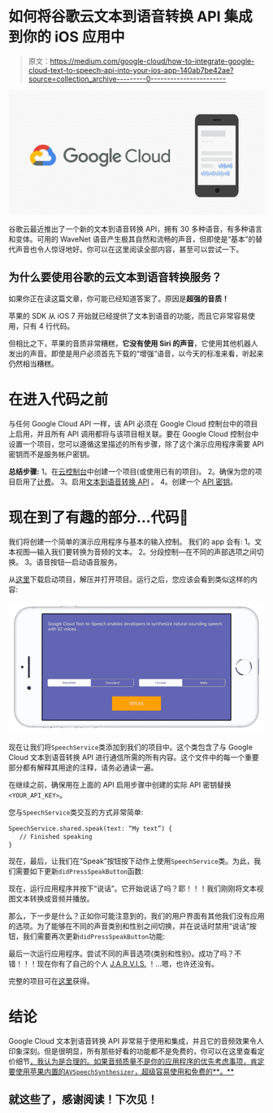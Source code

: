 # 如何将谷歌云文本到语音转换 API 集成到你的 iOS 应用中

> 原文：<https://medium.com/google-cloud/how-to-integrate-google-cloud-text-to-speech-api-into-your-ios-app-140ab7be42ae?source=collection_archive---------0----------------------->

![](img/a01e58a31caf65d2c726714731d6c6a2.png)

谷歌云最近推出了一个新的文本到语音转换 API，拥有 30 多种语音，有多种语言和变体。可用的 WaveNet 语音产生极其自然和流畅的声音，但即使是“基本”的替代声音也令人惊讶地好。你可以在这里阅读全部内容，甚至可以尝试一下。

## 为什么要使用谷歌的云文本到语音转换服务？

如果你正在读这篇文章，你可能已经知道答案了。原因是**超强的音质！**

苹果的 SDK 从 iOS 7 开始就已经提供了文本到语音的功能，而且它非常容易使用，只有 4 行代码。

但相比之下，苹果的音质非常糟糕，**它没有使用 Siri 的声音**，它使用其他机器人发出的声音。即使是用户必须首先下载的“增强”语音，以今天的标准来看，听起来仍然相当糟糕。

# 在进入代码之前

与任何 Google Cloud API 一样，该 API 必须在 Google Cloud 控制台中的项目上启用，并且所有 API 调用都将与该项目相关联。要在 Google Cloud 控制台中设置一个项目，您可以遵循这里描述的所有步骤，除了这个演示应用程序需要 API 密钥而不是服务帐户密钥。

**总结步骤:** 1。在[云控制台](https://console.cloud.google.com/)中创建一个项目(或使用已有的项目)。
2。确保为您的项目启用了[计费](https://console.cloud.google.com/billing?project=_)。
3。启用[文本到语音转换 API](https://console.cloud.google.com/flows/enableapi?apiid=texttospeech.googleapis.com) 。
4。创建一个 [API 密钥](https://console.cloud.google.com/apis/credentials?project=_)。

# 现在到了有趣的部分…代码🙌

我们将创建一个简单的演示应用程序与基本的输入控制。
我们的 app 会有:
1。文本视图—输入我们要转换为音频的文本。
2。分段控制—在不同的声部选项之间切换。
3。语音按钮—启动语音服务。

从[这里](https://drive.google.com/uc?export=download&id=1fl9o5Nafk8-6n1PIsg9pvvWin-v6f1xQ)下载启动项目，解压并打开项目。运行之后，您应该会看到类似这样的内容:

![](img/03f4cfffc51f6f69ade93e8e3f5542e9.png)

现在让我们将`SpeechService`类添加到我们的项目中。这个类包含了与 Google Cloud 文本到语音转换 API 进行通信所需的所有内容。这个文件中的每一个重要部分都有解释其用途的注释，请务必通读一遍。

在继续之前，确保用在上面的 API 启用步骤中创建的实际 API 密钥替换`<YOUR_API_KEY>`。

您与`SpeechService`类交互的方式非常简单:

```
SpeechService.shared.speak(text: “My text”) {
   // Finished speaking
}
```

现在，最后，让我们在“Speak”按钮按下动作上使用`SpeechService`类。为此，我们需要如下更新`didPressSpeakButton`函数:

现在，运行应用程序并按下“说话”。它开始说话了吗？耶！！！我们刚刚将文本视图文本转换成音频并播放。

那么，下一步是什么？正如你可能注意到的，我们的用户界面有其他我们没有应用的选项。为了能够在不同的声音类别和性别之间切换，并在说话时禁用“说话”按钮，我们需要再次更新`didPressSpeakButton`功能:

最后一次运行应用程序。尝试不同的声音选项(类别和性别)。成功了吗？不错！！！现在你有了自己的个人 [J.A.R.V.I.S.](https://en.wikipedia.org/wiki/Edwin_Jarvis) ！…嗯，也许还没有。

完整的项目可在[这里](https://github.com/acotilla91/Google-TTS-Demo)获得。

# 结论

Google Cloud 文本到语音转换 API 非常易于使用和集成，并且它的音频效果令人印象深刻。但是很明显，所有那些好看的功能都不是免费的，你可以在这里查看定价细节[，我认为是合理的。如果音频质量不是你的应用程序的优先考虑事项，肯定要使用苹果内置的`AVSpeechSynthesizer`，超级容易使用和免费的**。**](https://cloud.google.com/text-to-speech/pricing)

## **就这些了，感谢阅读！下次见！**